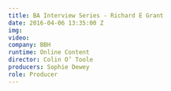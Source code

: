 ```yaml
---
title: BA Interview Series - Richard E Grant
date: 2016-04-06 13:35:00 Z
img: 
video: 
company: BBH
runtime: Online Content
director: Colin O’ Toole
producers: Sophie Dewey
role: Producer
---
```


